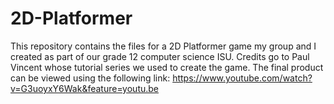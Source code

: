 # 2D-Platformer

This repository contains the files for a 2D Platformer game my group and I created as part of our grade 12 computer science ISU. Credits go to Paul Vincent whose tutorial series we used to create the game. The final product can be viewed using the following link: https://www.youtube.com/watch?v=G3uoyxY6Wak&feature=youtu.be

